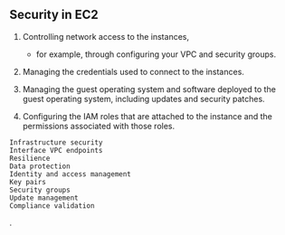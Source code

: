 




## Security in EC2

1. Controlling network access to the instances, 
   - for example, through configuring your VPC and security groups.

2. Managing the credentials used to connect to the instances.

3. Managing the guest operating system and software deployed to the guest operating system, including updates and security patches.  

4. Configuring the IAM roles that are attached to the instance and the permissions associated with those roles.  


```
Infrastructure security
Interface VPC endpoints
Resilience
Data protection
Identity and access management
Key pairs
Security groups
Update management
Compliance validation
```






.